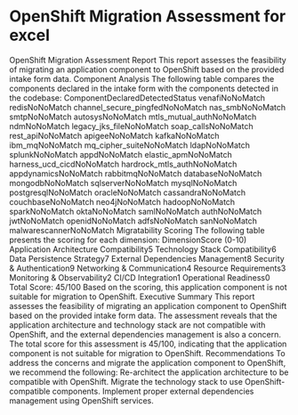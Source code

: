 # OpenShift Migration Assessment for excel

OpenShift Migration Assessment Report This report assesses the feasibility of migrating an application component to OpenShift based on the provided intake form data. Component Analysis The following table compares the components declared in the intake form with the components detected in the codebase: ComponentDeclaredDetectedStatus venafiNoNoMatch redisNoNoMatch channel_secure_pingfedNoNoMatch nas_smbNoNoMatch smtpNoNoMatch autosysNoNoMatch mtls_mutual_authNoNoMatch ndmNoNoMatch legacy_jks_fileNoNoMatch soap_callsNoNoMatch rest_apiNoNoMatch apigeeNoNoMatch kafkaNoNoMatch ibm_mqNoNoMatch mq_cipher_suiteNoNoMatch ldapNoNoMatch splunkNoNoMatch appdNoNoMatch elastic_apmNoNoMatch harness_ucd_cicdNoNoMatch hardrock_mtls_authNoNoMatch appdynamicsNoNoMatch rabbitmqNoNoMatch databaseNoNoMatch mongodbNoNoMatch sqlserverNoNoMatch mysqlNoNoMatch postgresqlNoNoMatch oracleNoNoMatch cassandraNoNoMatch couchbaseNoNoMatch neo4jNoNoMatch hadoopNoNoMatch sparkNoNoMatch oktaNoNoMatch samlNoNoMatch authNoNoMatch jwtNoNoMatch openidNoNoMatch adfsNoNoMatch sanNoNoMatch malwarescannerNoNoMatch Migratability Scoring The following table presents the scoring for each dimension: DimensionScore (0-10) Application Architecture Compatibility5 Technology Stack Compatibility6 Data Persistence Strategy7 External Dependencies Management8 Security & Authentication9 Networking & Communication4 Resource Requirements3 Monitoring & Observability2 CI/CD Integration1 Operational Readiness0 Total Score: 45/100 Based on the scoring, this application component is not suitable for migration to OpenShift. Executive Summary This report assesses the feasibility of migrating an application component to OpenShift based on the provided intake form data. The assessment reveals that the application architecture and technology stack are not compatible with OpenShift, and the external dependencies management is also a concern. The total score for this assessment is 45/100, indicating that the application component is not suitable for migration to OpenShift. Recommendations To address the concerns and migrate the application component to OpenShift, we recommend the following: Re-architect the application architecture to be compatible with OpenShift. Migrate the technology stack to use OpenShift-compatible components. Implement proper external dependencies management using OpenShift services.